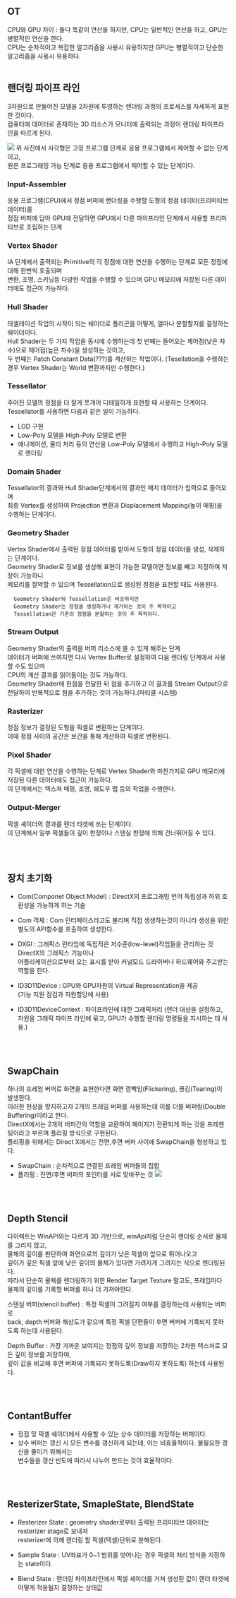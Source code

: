 ## OT
CPU와 GPU 차이 : 둘다 똑같이 연산을 하지만, CPU는 일반적인 연산을 하고, GPU는 병렬적인 연산을 한다.  
CPU는 순차적이고 복잡한 알고리즘을 사용시 유용하지만 GPU는 병렬적이고 단순한 알고리즘을 사용시 유용하다.
</br></br>

## 랜더링 파이프 라인 
3차원으로 만들어진 모델을 2차원에 투영하는 렌더링 과정의 프로세스를 자세하게 표현한 것이다.  
컴퓨터에 데이터로 존재하는 3D 리소스가 모니터에 출력되는 과정이 렌더링 파이프라인을 따르게 된다.


![](AttachedImage/2023-10-31-20-34-05.png)
위 사진에서 사각형은 고정 프로그램 단계로 응용 프로그램에서 제어할 수 없는 단계이고,  
원은 프로그래밍 가능 단계로 응용 프로그램에서 제어할 수 있는 단계이다.

### Input-Assembler 
응용 프로그램(CPU)에서 정점 버퍼에 랜더링을 수행할 도형의 정점 데이터(프리미티브 데이터)를   
정점 버퍼에 담아 GPU에 전달하면 GPU에서 다른 파이프라인 단계에서 사용할 프리미티브로 조립하는 단계

### Vertex Shader
IA 단계에서 출력되는 Primitive의 각 정점에 대한 연산을 수행하는 단계로 모든 정점에 대해 한번씩 호출되며  
변환, 조명, 스키닝등 다양한 작업을 수행할 수 있으며 GPU 메모리에 저장된 다른 데이터에도 접근이 가능하다.

### Hull Shader
테셀레이션 작업의 시작이 되는 쉐이더로 폴리곤을 어떻게, 얼마나 분할할지를 결정하는 쉐이더이다.  
Hull Shader는 두 가지 작업을 동시에 수행하는데 첫 번째는 들어오는 제어점(낮은 차수)으로 제어점(높은 차수)을 생성하는 것이고,  
두 번째는 Patch Constant Data(???)를 계산하는 작업이다.
(Tesellation을 수행하는 경우 Vertex Shader는 World 변환까지만 수행한다.)

### Tessellator
주어진 모델의 정점을 더 잘게 쪼개어 디테일하게 표현할 때 사용하는 단계이다.  
Tessellator를 사용하면 다음과 같은 일이 가능하다.
* LOD 구현
* Low-Poly 모델을 High-Poly 모델로 변환
* 애니메이션, 물리 처리 등의 연산을 Low-Poly 모델에서 수행하고 High-Poly 모델로 렌더링

### Domain Shader
Tessellator의 결과와 Hull Shader단계에서의 결과인 패치 데이터가 입력으로 들어오며  
최종 Vertex를 생성하여 Projection 변환과 Displacement Mapping(높이 매핑)을 수행하는 단계이다.

### Geometry Shader
Vertex Shader에서 출력된 정점 데이터를 받아서 도형의 정점 데이터를 생성, 삭제하는 단계이다.  
Geometry Shader로 정보를 생성해 표현이 가능한 모델이면 정보를 빼고 저장하여 저장이 가능하니  
메모리를 절약할 수 있으며 Tessellation으로 생성된 정점을 표현할 때도 사용된다.

      Geometry Shader와 Tessellation은 비슷하지만 
      Geometry Shader는 정점을 생성하거나 제거하는 것이 주 목적이고 
      Tessellation은 기존의 정점을 분할하는 것이 주 목적이다.

### Stream Output
Geometry Shader의 출력을 버퍼 리소스에 쓸 수 있게 해주는 단계  
데이터가 버퍼에 쓰여지면 다시 Vertex Buffer로 설정하여 다음 렌더링 단계에서 사용할 수도 있으며  
CPU의 계산 결과를 읽어들이는 것도 가능하다.  
Geometry Shader에 한점을 전달한 뒤 점을 추가하고 이 결과를 Stream Output으로 전달하여 반복적으로 점을 추가하는 것이 가능하다.(파티클 시스템)

### Rasterizer
정점 정보가 결정된 도형을 픽셀로 변환하는 단계이다.  
이때 정점 사이의 공간은 보간을 통해 계산하여 픽셀로 변환된다.

### Pixel Shader
각 픽셀에 대한 연산을 수행하는 단계로 Vertex Shader와 마찬가지로 GPU 메모리에 저장된 다른 데이터에도 접근이 가능하다.  
이 단계에서는 텍스쳐 매핑, 조명, 쉐도우 맵 등의 작업을 수행한다.

### Output-Merger
픽셀 셰이더의 결과를 렌더 타겟에 쓰는 단계이다.  
이 단계에서 일부 픽셀들이 깊이 판정이나 스텐실 판정에 의해 건너뛰어질 수 있다.

</br></br>

## 장치 초기화
* Com(Componet Object Model) : DirectX의 프로그래밍 언어 독립성과 하위 호환성을 가능하게 하는 기술  
  
* Com 객체 : Com 인터페이스라고도 불리며 직접 생생하는것이 아니라 생성을 위한 별도의 API함수를 호출하여 생성한다.  
  
* DXGI : 그래픽스 런타임에 독립적은 저수준(low-level)작업들을 관리하는 것 DirectX의 그래픽스 기능이나  
어플리케이션으로부터 오는 표시를 받아 커널모드 드라이버나 하드웨어와 주고받는 역할을 한다.

* ID3D11Device : GPU와 GPU자원의 Virtual Representation을 제공  
  (기능 지원 점검과 자원할당에 사용)

* ID3D11DeviceContext : 파이프라인에 대한 그래픽처리
  (렌더 대상을 설정하고, 자원을 그래픽 파이프 라인에 묶고, GPU가 수행할 렌더링 명령들을 지시하는 데 사용.)

</br></br>

## SwapChain
하나의 프레임 버퍼로 화면을 표현한다면 화면 깜빡임(Flickering), 끊김(Tearing)이 발생한다.  
이러한 현상을 방지하고자 2개의 프래임 버퍼를 사용하는데 이를 더블 버퍼링(Double Buffering)이라고 한다.  
DirectX에서는 2개의 버퍼간의 역할을 교환하여 페이지가 전환되게 하는 것을 프레젠팅이라고 부르며 플리핑 방식으로 구현된다.  
플리핑을 위해서는 Direct X에서는 전면,후면 버퍼 사이에 SwapChain을 형성하고 있다.  

* SwapChain : 순차적으로 연결된 프레임 버퍼들의 집합
* 플리핑 : 전면/후면 버퍼의 포인터를 서로 맞바꾸는 것
![](AttachedImage/2024-01-14-16-10-02.png)

</br></br>

## Depth Stencil
다이렉트는 WinAPI와는 다르게 3D 기반으로, winApi처럼 단순히 렌더링 순서로 물체를 그리지 않고,  
물체의 깊이를 판단하여 화면으로의 깊이가 낮은 픽셀이 앞으로 튀어나오고  
깊이가 깊은 픽셀 앞에 낮은 깊이의 물체가 있다면 가려지게 그려지는 식으로 렌더링된다.  
따라서 단순히 물체를 렌더링하기 위한 Render Target Texture 말고도, 프레임마다 물체의 깊이를 기록할 버퍼를 하나 더 가져야한다.

스텐실 버퍼(stencil buffer) : 특정 픽셀이 그려질지 여부를 결정하는데 사용되는 버퍼로    
back, depth 버퍼와 해상도가 같으며 특정 픽셀 단편들이 후면 버퍼에 기록되지 못하도록 하는데 사용된다.  

 
Depth Buffer : 가장 가까운 보여지는 정점의 깊이 정보를 저장하는 2차원 텍스처로
모든 깊이 정보를 저장하여,  
깊이 값을 비교해 후면 버퍼에 기록되지 못하도록(Draw하지 못하도록) 하는데 사용된다.

</br></br>

## ContantBuffer
* 정점 및 픽셀 쉐이더에서 사용할 수 있는 상수 데이터를 저장하는 버퍼이다.
* 상수 버퍼는 갱신 시 모든 변수를 갱신하게 되는데, 이는 비효율적이다. 불필요한 갱신을 줄이기 위해서는  
  변수들을 갱신 빈도에 따라서 나누어 만드는 것이 효율적이다.

</br></br>

## ResterizerState, SmapleState, BlendState
* Resterizer State : geometry shader로부터 출력된 프리미티브 데이터는 resterizer stage로 보내져  
  resterizer에 의해 렌더링 할 픽셀(텍셀)단위로 분해된다.

* Sample State : UV좌표가 0~1 범위를 벗어나는 경우 픽셀의 처리 방식을 지정하는 state이다.

* Blend State : 렌더링 파이프라인에서 픽셀 셰이더를 거쳐 생성된 값이 렌더 타겟에 어떻게 적용될지 결정하는 상태값